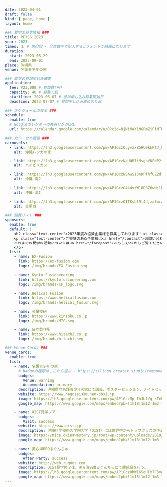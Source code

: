 ```yaml
---
date: 2023-04-01
draft: false
kind: { page, home }
layout: home

### 夏学の基本情報 ###
title: PFYSS 2023
year: 2023
times: １ # 第〇回 - 全角数字で記入するとフォントが綺麗になります
duration:
  start: 2023-08-29
  end: 2023-09-01
place: 沖縄県
venue: 名護青少年の家

### 夏学の参加申込み概要
application:
  fee: ¥23,000 # 参加費(円)
  capacity: 40 # 募集人数
  startline: 2023-06-07 # 参加申し込み募集開始日
  deadline: 2023-07-07 # 参加申し込み締め切り日

### スケジュールの表示 ###
schedule:
  enable: true
  # Googleカレンダーの共有リンクURL
  url: https://calendar.google.com/calendar/u/0?cid=NjNiMWY1NGRmZjFiNTNhZmE1MWY4N2I1MmZjZGIwZGUxYjkzODA0MmY4MDJjZjk2MWM5ZjRmYzFkMzY0MmQ2YUBncm91cC5jYWxlbmRhci5nb29nbGUuY29t

### カルーセル画像 ###
carousels:
  - link: https://lh3.googleusercontent.com/pw/AP1GczOLyvzxZ5HU0kkPt3_kHuLvPQMGR9oA7WuX5-aYFDkHHCZBw8DXYGFmCQ5Z10P0IWEeAF9_Uv-6WBnBySrvpXRN0nByoCElgo8JFhFK4TlzKRjKHP0=w2400
    alt: 沖縄レンガの家

  - link: https://lh3.googleusercontent.com/pw/AP1GczNaU0BIiMsgbVNFNP2fILEStw5Cv7yanN1IRwznwucZWcxjXPPYclQJJ9e6cB8YSF54JimZB22f22CanjJNvO7Vya8lkLLx_Oq67pn5i2V6v91FQ9Y=w2400
    alt: ハイビスカス

  - link: https://lh3.googleusercontent.com/pw/AP1GczNSAwS13nKPfhfOZ2dfZNnRNE-pV5rq2ySdv0bqYX6e5RXD3xQj3FxtcnYA7_xdYDvmaGHRjgoNxBORWhP8BpduS97vBAq0H3RSVvSsFgpB5e93QWI=w2400
    alt: 沖縄-海2

  - link: https://lh3.googleusercontent.com/pw/AP1GczO4k4ytW18DBZ6wNjlMZ8Z30qqbxI1P55Nl2ximMzPNU_QlqJvIKcL9pP84dxDIfr0wpa-PBHEsTaJZcL592VgzVVTYC02QXt19lvj14F0Foygw_2E=w2400
    alt: 沖縄-海1

  - link: https://lh3.googleusercontent.com/pw/AP1GczOITKsbl9t4djzafwraQ3yxvJ76vYh5XMjR2pbpxMWgJuQhmr2U6HB_L_tUD_LBRrz4955ZY7Q0bvFh1Tx19v9SshQMGH1938TyICjMlPPr5mR1Ov0=w2400
    alt: 首里城

### 協賛リスト ###
sponsors:
  enable: true
  default: |
    <h2 class="text-center">2023年度の協賛企業様を募集しております！<i class="bx bxs-megaphone bx-tada"></i></h2>
    <p class="text-center">ご興味のある企業様は<a href="/contact">お問い合わせフォーム</a>からご連絡ください。</br>
    これまでの夏学の活動については<a href="/forepast">こちら</a>からご覧ください。
    </p>
  list:
    - name: EX-Fusion
      link: https://ex-fusion.com
      logo: /img/brands/EX_Fusion.svg

    - name: Kyoto Fusioneeering
      link: https://kyotofusioneering.com
      logo: /img/brands/KF_logo.svg

    - name: Helical Fusion
      link: https://www.helicalfusion.com
      logo: /img/brands/helical_fusion.svg

    - name: 金属技研
      link: https://www.kinzoku.co.jp
      logo: /img/brands/MTC.svg

    - name: 日立製作所
      link: https://www.hitachi.co.jp
      logo: /img/brands/hitachi.svg

### Venue Cards ###
venue_cards:
  enable: true
  list:
    - name: 名護青少年の家
      # badgeの種類はここから選ぶ - https://silicon.createx.studio/components/badges.html
      badges:
        Venue: warning
        Accommodation: primary
      description: 沖縄県立名護青少年の家にて講義、ポスターセッション、ナイトセッションを行う。また、宿泊もここで行う。
      website: https://www.nagoseishounen-obsi.jp
      image: https://lh3.googleusercontent.com/pw/AP1GczMp_IhJUlYq_kTeh_oS0-CG62RO0xQ9J6IFOc-cxFT_2M9BAJN9XuZkHtmjAAEQ0TNdJGCMyLO3e9VFYaE-IcXtPHSYxAj_TOZshozXN2y8VXPbwCs=w2400
      google_map: https://www.google.com/maps/embed?pb=!1m18!1m12!1m3!1d30240.439060338234!2d127.97643952520158!3d26.587692947129042!2m3!1f0!2f0!3f0!3m2!1i1024!2i768!4f13.1!3m3!1m2!1s0x34e4559502493bc5%3A0x3cc5cae089a4b3bf!2z5ZCN6K236Z2S5bCR5bm044Gu5a62!5e0!3m2!1sja!2sjp!4v1685698667028!5m2!1sja!2sjp

    - name: OIST見学ツアー
      badges:
        Visit: success
      website: https://www.oist.jp
      description: 沖縄科学技術大学院大学（OIST）には世界中からトップクラスの博士課程学生、教員及び職員が集まっている。この夏の学校では、OISTの<strong>キャンパスツアー</strong>と<strong>研究室見学</strong>を行うことで、OISTの研究環境を体験することができる。
      image: https://mice.okinawastory.jp/root/wp-content/uploads/2019/12/img01-3.jpg
      google_map: https://www.google.com/maps/embed?pb=!1m18!1m12!1m3!1d57147.74361650041!2d127.75808912167966!3d26.464302700000008!2m3!1f0!2f0!3f0!3m2!1i1024!2i768!4f13.1!3m3!1m2!1s0x34e5051e1fae0a9f%3A0x10309c17f466cc24!2z5rKW57iE56eR5a2m5oqA6KGT5aSn5a2m6Zmi5aSn5a2m!5e0!3m2!1sja!2sjp!4v1685698827141!5m2!1sja!2sjp

    - name: 美ら海BBQるぐんちゅ
      badges:
        After Party: success
      website: http://web.rugoos.com
      description: OIST見学終了後、美ら海BBQるぐんちゅにて懇親会を行う。
      image: https://lh3.googleusercontent.com/pw/AP1GczOhWI6SqHFx7F3vg-_Qp2Lm9hodZhihXoYo0UjzyuhCHph7oL_DOhuLyVTWWcwzJEqEBfIFhENmrYGS5bXxz_fRaXygW_2h0N0LOsKPj-0kF189OeI=w2400
      google_map: https://www.google.com/maps/embed?pb=!1m18!1m12!1m3!1d64067.43629028195!2d127.87037298737174!3d26.605240763149904!2m3!1f0!2f0!3f0!3m2!1i1024!2i768!4f13.1!3m3!1m2!1s0x34e4fd6bf913bb7f%3A0x298006aeae5a7819!2z576O44KJ5rW3QkJR44KL44GQ44KT44Gh44KF!5e0!3m2!1sja!2sjp!4v1685698353825!5m2!1sja!2sjp
---
```

